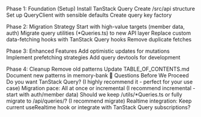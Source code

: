 Phase 1: Foundation (Setup)
Install TanStack Query
Create /src/api structure
Set up QueryClient with sensible defaults
Create query key factory

Phase 2: Migration Strategy
Start with high-value targets (member data, auth)
Migrate query utilities (\*Queries.ts) to new API layer
Replace custom data-fetching hooks with TanStack Query hooks
Remove duplicate fetches

Phase 3: Enhanced Features
Add optimistic updates for mutations
Implement prefetching strategies
Add query devtools for development

Phase 4: Cleanup
Remove old patterns
Update TABLE_OF_CONTENTS.md
Document new patterns in memory-bank
🤔 Questions Before We Proceed
Do you want TanStack Query? (I highly recommend it - perfect for your use case)
Migration pace: All at once or incremental (I recommend incremental - start with auth/member data)
Should we keep /utils/\*Queries.ts or fully migrate to /api/queries/? (I recommend migrate)
Realtime integration: Keep current useRealtime hook or integrate with TanStack Query subscriptions?
